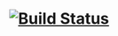 # [![Build Status](https://travis-ci.org/tgsouza86/jasmine-node.svg?branch=master)](https://travis-ci.org/tgsouza86/jasmine-node)